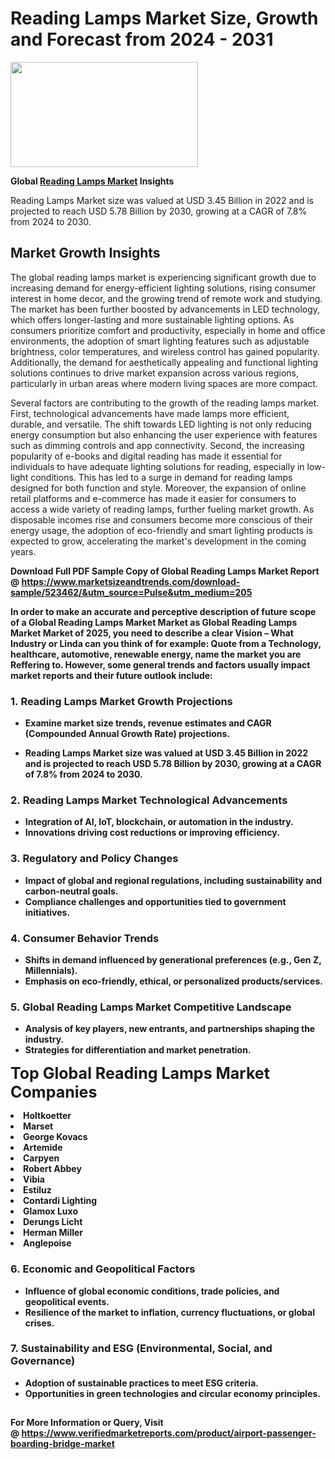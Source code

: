 <H1>Reading Lamps Market Size, Growth and Forecast from 2024 - 2031</H1><img class="aligncenter size-medium wp-image-584254" src="https://thirdeyenews.in/wp-content/uploads/2024/09/Global-Market-Research-300x168.jpeg" alt="" width="300" height="168" /><p><strong>Global&nbsp;<a href="https://www.marketsizeandtrends.com/download-sample/523462/&amp;utm_source=Pulse&amp;utm_medium=205">Reading Lamps Market</a> Insights</strong></p><p>Reading Lamps Market size was valued at USD 3.45 Billion in 2022 and is projected to reach USD 5.78 Billion by 2030, growing at a CAGR of 7.8% from 2024 to 2030.</p><p><h2>Market Growth Insights</h2> <p>The global reading lamps market is experiencing significant growth due to increasing demand for energy-efficient lighting solutions, rising consumer interest in home decor, and the growing trend of remote work and studying. The market has been further boosted by advancements in LED technology, which offers longer-lasting and more sustainable lighting options. As consumers prioritize comfort and productivity, especially in home and office environments, the adoption of smart lighting features such as adjustable brightness, color temperatures, and wireless control has gained popularity. Additionally, the demand for aesthetically appealing and functional lighting solutions continues to drive market expansion across various regions, particularly in urban areas where modern living spaces are more compact.</p> <p><strong></strong></p> <p>Several factors are contributing to the growth of the reading lamps market. First, technological advancements have made lamps more efficient, durable, and versatile. The shift towards LED lighting is not only reducing energy consumption but also enhancing the user experience with features such as dimming controls and app connectivity. Second, the increasing popularity of e-books and digital reading has made it essential for individuals to have adequate lighting solutions for reading, especially in low-light conditions. This has led to a surge in demand for reading lamps designed for both function and style. Moreover, the expansion of online retail platforms and e-commerce has made it easier for consumers to access a wide variety of reading lamps, further fueling market growth. As disposable incomes rise and consumers become more conscious of their energy usage, the adoption of eco-friendly and smart lighting products is expected to grow, accelerating the market's development in the coming years. <p><strong></p><p><span class=""><strong>Download Full PDF Sample Copy of Global Reading Lamps Market Report</strong> @ <a href="https://www.marketsizeandtrends.com/download-sample/523462/&amp;utm_source=Pulse&amp;utm_medium=205" target="_blank">https://www.marketsizeandtrends.com/download-sample/523462/&amp;utm_source=Pulse&amp;utm_medium=205</a></span></p><p>In order to make an accurate and perceptive description of future scope of a Global&nbsp;Reading Lamps Market Market as Global&nbsp;Reading Lamps Market Market of 2025, you need to describe a clear Vision &ndash; What Industry or Linda can you think of for example: Quote from a Technology, healthcare, automotive, renewable energy, name the market you are Reffering to. However, some general trends and factors usually impact market reports and their future outlook include:</p><h3>1.&nbsp;<strong>Reading Lamps Market Growth Projections</strong></h3><ul><li>Examine market size trends, revenue estimates and CAGR (Compounded Annual Growth Rate) projections.</li><li><p>Reading Lamps Market size was valued at USD 3.45 Billion in 2022 and is projected to reach USD 5.78 Billion by 2030, growing at a CAGR of 7.8% from 2024 to 2030.</p></li></ul><h3>2.&nbsp;<strong>Reading Lamps Market Technological Advancements</strong></h3><ul><li>Integration of AI, IoT, blockchain, or automation in the industry.</li><li>Innovations driving cost reductions or improving efficiency.</li></ul><h3>3.&nbsp;<strong>Regulatory and Policy Changes</strong></h3><ul><li>Impact of global and regional regulations, including sustainability and carbon-neutral goals.</li><li>Compliance challenges and opportunities tied to government initiatives.</li></ul><h3>4.&nbsp;<strong>Consumer Behavior Trends</strong></h3><ul><li>Shifts in demand influenced by generational preferences (e.g., Gen Z, Millennials).</li><li>Emphasis on eco-friendly, ethical, or personalized products/services.</li></ul><h3>5.&nbsp;<strong>Global Reading Lamps Market Competitive Landscape</strong></h3><ul><li>Analysis of key players, new entrants, and partnerships shaping the industry.</li><li>Strategies for differentiation and market penetration.</li></ul><p data-pm-slice="1 1 []"><span style="color: inherit; font-family: inherit; font-size: 25px;">Top Global Reading Lamps Market Companies</span></p><div class="" data-test-id=""><p><li>Holtkoetter</li><li> Marset</li><li> George Kovacs</li><li> Artemide</li><li> Carpyen</li><li> Robert Abbey</li><li> Vibia</li><li> Estiluz</li><li> Contardi Lighting</li><li> Glamox Luxo</li><li> Derungs Licht</li><li> Herman Miller</li><li> Anglepoise</li></p></div><h3>6.&nbsp;<strong>Economic and Geopolitical Factors</strong></h3><ul><li>Influence of global economic conditions, trade policies, and geopolitical events.</li><li>Resilience of the market to inflation, currency fluctuations, or global crises.</li></ul><h3>7.&nbsp;<strong>Sustainability and ESG (Environmental, Social, and Governance)</strong></h3><ul><li>Adoption of sustainable practices to meet ESG criteria.</li><li>Opportunities in green technologies and circular economy principles.</li></ul><h2><strong style="font-size: 14px;">For More Information or Query, Visit @&nbsp;</strong><a style="background-color: #ffffff; font-size: 14px;" href="https://www.marketsizeandtrends.com/report/reading-lamps-market/" target="_blank">https://www.verifiedmarketreports.com/product/airport-passenger-boarding-bridge-market</a></h2>
